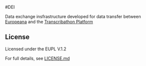 #DEI

Data exchange insfrastructure developed for data transfer between [Europeana](http://europeana.eu) and the [Transcribathon Platform](https://europeana.transcribathon.eu) 

## License

Licensed under the EUPL V.1.2

For full details, see [LICENSE.md](LICENSE.md)
